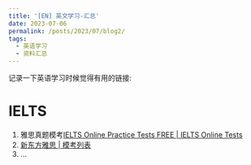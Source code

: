 ```yaml
---
title: '[EN] 英文学习-汇总'
date: 2023-07-06
permalink: /posts/2023/07/blog2/
tags:
  - 英语学习
  - 资料汇总
---
```

记录一下英语学习时候觉得有用的链接:


# IELTS
1. 雅思真题模考[IELTS Online Practice Tests FREE \| IELTS Online Tests](https://ieltsonlinetests.com/)
2. [新东方雅思 \| 模考列表](https://ieltscat.xdf.cn/mock)
3. ...